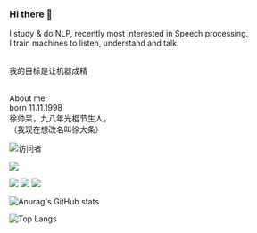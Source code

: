 ### Hi there 👋
I study & do NLP, recently most interested in Speech processing. <br>
I train machines to listen, understand and talk. <br>

<br>
我的目标是让机器成精<br>
<br>

About me:<br>
born 11.11.1998<br>
徐帅呆，九八年光棍节生人。<br>
（我现在想改名叫徐大条）

![访问者](https://visitor-badge.glitch.me/badge?page_id=JINHXu)

![](https://img.shields.io/badge/Language-Python-orange)  

![](https://img.shields.io/badge/Language-R-blue)
![](https://img.shields.io/badge/Language-Java-red)
![](https://img.shields.io/badge/Language-Julia-purple)  




![Anurag's GitHub stats](https://github-readme-stats.vercel.app/api?username=JINHXu&show_icons=true&theme=radical&cache_seconds=200*300)

![Top Langs](https://github-readme-stats.vercel.app/api/top-langs/?username=JINHXu&langs_count=8)




<!--
**JINHXu/JINHXu** is a ✨ _special_ ✨ repository because its `README.md` (this file) appears on your GitHub profile.

Here are some ideas to get you started:

- 🔭 I’m currently working on ...
- 🌱 I’m currently learning ...
- 👯 I’m looking to collaborate on ...
- 🤔 I’m looking for help with ...
- 💬 Ask me about ...
- 📫 How to reach me: ...
- 😄 Pronouns: ...
- ⚡ Fun fact: ...
-->
